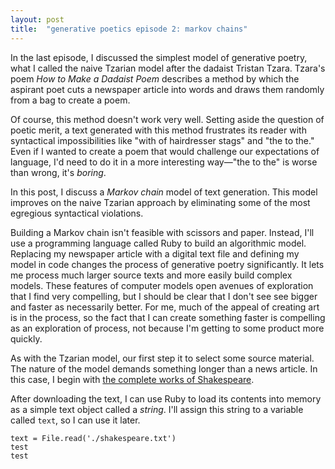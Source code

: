 ```yaml
---
layout: post
title:  "generative poetics episode 2: markov chains"
---
```


In the last episode, I discussed the simplest model of generative poetry, what
I called the naive Tzarian model after the dadaist Tristan Tzara. Tzara's poem
*How to Make a Dadaist Poem* describes a method by which the aspirant poet
cuts a newspaper article into words and draws them randomly from a bag to
create a poem.

Of course, this method doesn't work very well. Setting aside the question of
poetic merit, a text generated with this method frustrates its reader with
syntactical impossibilities like "with of hairdresser stags" and "the to the."
Even if I wanted to create a poem that would challenge our expectations of
language, I'd need to do it in a more interesting way—"the to the" is worse
than wrong, it's *boring*.

In this post, I discuss a *Markov chain* model of text generation. This model
improves on the naive Tzarian approach by eliminating some of the most
egregious syntactical violations.

Building a Markov chain isn't feasible with scissors and paper. Instead, I'll
use a programming language called Ruby to build an algorithmic model. Replacing
my newspaper article with a digital text file and defining my model in code
changes the process of generative poetry significantly. It lets me process much
larger source texts and more easily build complex models. These features of
computer models open avenues of exploration that I find very compelling, but I
should be clear that I don't see see bigger and faster as necessarily better.
For me, much of the appeal of creating art is in the process, so the fact that
I can create something faster is compelling as an exploration of process, not
because I'm getting to some product more quickly.

As with the Tzarian model, our first step it to select some source material.
The nature of the model demands something longer than a news article. In this
case, I begin with [the complete works of Shakespeare](http://www.gutenberg.org/ebooks/100).

After downloading the text, I can use Ruby to load its contents into memory as
a simple text object called a *string*. I'll assign this string to a variable
called `text`, so I can use it later.

```
text = File.read('./shakespeare.txt')
test
test
```


